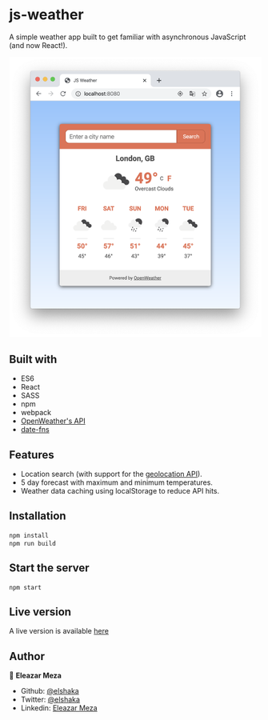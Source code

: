 
# js-weather
A simple weather app built to get familiar with asynchronous JavaScript (and now React!).

![screenshot](./screenshot.png)

## Built with

- ES6
- React
- SASS
- npm
- webpack
- [OpenWeather's API](https://openweathermap.org/api)
- [date-fns](https://date-fns.org)

## Features

- Location search (with support for the [geolocation API](https://developer.mozilla.org/en-US/docs/Web/API/Geolocation#Browser_compatibility)).
- 5 day forecast with maximum and minimum temperatures.
- Weather data caching using localStorage to reduce API hits.

## Installation

```
npm install
npm run build
```

## Start the server

```
npm start
```

## Live version

A live version is available [here](https://raw.githack.com/elshaka/js-weather/development/dist/index.html)


## Author

👤 **Eleazar Meza**

- Github: [@elshaka](https://github.com/elshaka)
- Twitter: [@elshaka](https://twitter.com/elshaka)
- Linkedin: [Eleazar Meza](https://www.linkedin.com/in/elshaka/)
